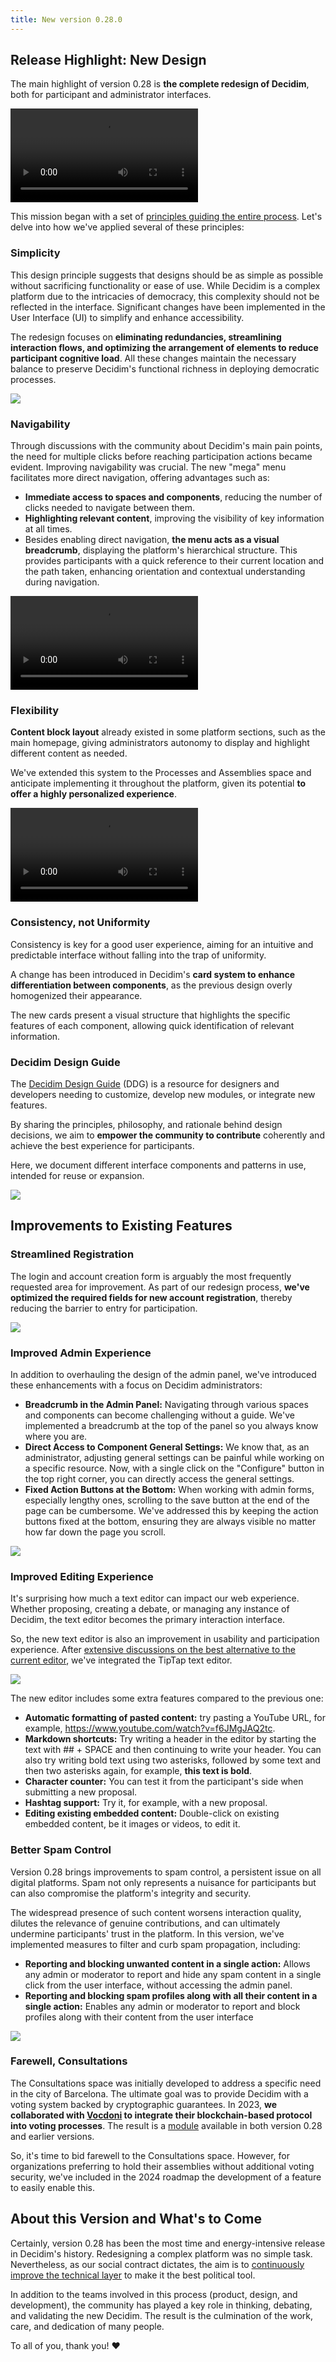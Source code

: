 ```yaml
---
title: New version 0.28.0
---
```

## Release Highlight: New Design

The main highlight of version 0.28 is **the complete redesign of Decidim**, both for participant and administrator interfaces.

<video src="/uploads/release-0.28.0-before-and-after.webm" controls="controls" style="max-width: 100%;" loop></video>

This mission began with a set of [principles guiding the entire process](https://meta.decidim.org/processes/RedesignDecidim/f/1662/posts/235). Let's delve into how we've applied several of these principles:

### Simplicity

This design principle suggests that designs should be as simple as possible without sacrificing functionality or ease of use. While Decidim is a complex platform due to the intricacies of democracy, this complexity should not be reflected in the interface. Significant changes have been implemented in the User Interface (UI) to simplify and enhance accessibility.

The redesign focuses on **eliminating redundancies, streamlining interaction flows, and optimizing the arrangement of elements to reduce participant cognitive load**. All these changes maintain the necessary balance to preserve Decidim's functional richness in deploying democratic processes.

![](https://lh7-us.googleusercontent.com/DsTvZSlwrO23XD99wFpYagfVixXnhnMl6y1XUBTaglzjpIIjhErvOqWNauB6Zt3zto6g_LRfAUKpMyxjYTKuf4OdY9A1BU_wga2XnA5HiZRtszYMXivzETryKY3Ep77T9f-gaxeeWXAeClU35o4Mlj4)

### Navigability

Through discussions with the community about Decidim's main pain points, the need for multiple clicks before reaching participation actions became evident. Improving navigability was crucial. The new "mega" menu facilitates more direct navigation, offering advantages such as:

* **Immediate access to spaces and components**, reducing the number of clicks needed to navigate between them.
* **Highlighting relevant content**, improving the visibility of key information at all times.
* Besides enabling direct navigation, **the menu acts as a visual breadcrumb**, displaying the platform's hierarchical structure. This provides participants with a quick reference to their current location and the path taken, enhancing orientation and contextual understanding during navigation.

<video src="/uploads/release-0.28.0-megamenu.webm" controls="controls" style="max-width: 100%;"></video>

### Flexibility

**Content block layout** already existed in some platform sections, such as the main homepage, giving administrators autonomy to display and highlight different content as needed.

We've extended this system to the Processes and Assemblies space and anticipate implementing it throughout the platform, given its potential **to offer a highly personalized experience**.


<video src="/uploads/release-0.28.0-contentblocks.webm" controls="controls" style="max-width: 100%;"></video>

### Consistency, not Uniformity

Consistency is key for a good user experience, aiming for an intuitive and predictable interface without falling into the trap of uniformity.

A change has been introduced in Decidim's **card system to enhance differentiation between components**, as the previous design overly homogenized their appearance.

The new cards present a visual structure that highlights the specific features of each component, allowing quick identification of relevant information.

### Decidim Design Guide

The [Decidim Design Guide](https://nightly.decidim.org/design/) (DDG) is a resource for designers and developers needing to customize, develop new modules, or integrate new features.

By sharing the principles, philosophy, and rationale behind design decisions, we aim to **empower the community to contribute** coherently and achieve the best experience for participants.

Here, we document different interface components and patterns in use, intended for reuse or expansion.

![](https://lh7-us.googleusercontent.com/AesecqV6HDbFIjz2n4TWAFknM9MDeHGSqLluXXi1X7Ei-i6a-UO7GQQGBVWUS354sBH2jpP7ifz2Fcbj5AwP3wn-OCub9xnkyqyVo07cufTRD5vTg5U2_lWnaF_yfTMlCBiu-Q3S3vJfbvOw0FJP20k)

## Improvements to Existing Features

### Streamlined Registration

The login and account creation form is arguably the most frequently requested area for improvement. As part of our redesign process, **we've optimized the required fields for new account registration**, thereby reducing the barrier to entry for participation.

![](https://lh7-us.googleusercontent.com/Is_uo3F6AfZYK-N_uLoWIHeey61sqI6B9u_9fXeF6H7GV1UTsGCNalhq-4OnsuQ8wS9N1gliq5HXPCMRc7-GPu-IwLbc4gW5QWIIl_7hptt3Wg65S137ClHemTQjqizpujtvb6Hy8qU8NJaEfcq_jT0)

### Improved Admin Experience

In addition to overhauling the design of the admin panel, we've introduced these enhancements with a focus on Decidim administrators:

* **Breadcrumb in the Admin Panel:** Navigating through various spaces and components can become challenging without a guide. We've implemented a breadcrumb at the top of the panel so you always know where you are.
* **Direct Access to Component General Settings:** We know that, as an administrator, adjusting general settings can be painful while working on a specific resource. Now, with a single click on the "Configure" button in the top right corner, you can directly access the general settings.
* **Fixed Action Buttons at the Bottom:** When working with admin forms, especially lengthy ones, scrolling to the save button at the end of the page can be cumbersome. We've addressed this by keeping the action buttons fixed at the bottom, ensuring they are always visible no matter how far down the page you scroll.

![](https://lh7-us.googleusercontent.com/LNA7GSvL1aw7c-yLZ6q2iV6MReeh5Jv3X3yVJOIbsIobJMwHndPsxyx92aFZaGViSb0gqIzN0DyMEC65YBqUSqOM8o4kMuBk_Yz4wkUqHkPwzK8NKzMKOce7g_3di12sbdbq-3DR33UAuj0CKz2nOFQ)



### Improved Editing Experience

It's surprising how much a text editor can impact our web experience. Whether proposing, creating a debate, or managing any instance of Decidim, the text editor becomes the primary interaction interface.

So, the new text editor is also an improvement in usability and participation experience. After [extensive discussions on the best alternative to the current editor](https://github.com/decidim/decidim/discussions/7585), we've integrated the TipTap text editor.

![](https://lh7-us.googleusercontent.com/sZFCz1sR9izyOV4c86WT2VkdyNTO1vv3ujsAqHELmivdp7kuKrffX2a3NnfA86zRLaWf_VUONvqe6tdmrml7GdsY06kgsIc3x6v__ccMSUPUsAvhSroM6IL85nS6NDWKVk-Ha8FmtZd3sRGbQzVSH-M)

The new editor includes some extra features compared to the previous one:

* **Automatic formatting of pasted content:** try pasting a YouTube URL, for example, <https://www.youtube.com/watch?v=f6JMgJAQ2tc>.
* **Markdown shortcuts:** Try writing a header in the editor by starting the text with ## + SPACE and then continuing to write your header. You can also try writing bold text using two asterisks, followed by some text and then two asterisks again, for example, **this text is bold**.
* **Character counter:** You can test it from the participant's side when submitting a new proposal.
* **Hashtag support:** Try it, for example, with a new proposal.
* **Editing existing embedded content:** Double-click on existing embedded content, be it images or videos, to edit it.

### Better Spam Control

Version 0.28 brings improvements to spam control, a persistent issue on all digital platforms. Spam not only represents a nuisance for participants but can also compromise the platform's integrity and security.

The widespread presence of such content worsens interaction quality, dilutes the relevance of genuine contributions, and can ultimately undermine participants' trust in the platform. In this version, we've implemented measures to filter and curb spam propagation, including:

* **Reporting and blocking unwanted content in a single action:** Allows any admin or moderator to report and hide any spam content in a single click from the user interface, without accessing the admin panel.
* **Reporting and blocking spam profiles along with all their content in a single action:** Enables any admin or moderator to report and block profiles along with their content from the user interface

![](https://lh7-us.googleusercontent.com/B2SD5I1VS850_ewECv8y7xMIRWw8WcCKxPARqxQlq-owWbZu7MjaL6yq5jOQopLQgQYHnva1K98m1q3SQi095vZrHy7m1lL0Sfg5bQ8UnX7sLS_0AQ_M6bUPEupJ4pJLWByMgyV5_zrHaN1J6OiAfEA)

### Farewell, Consultations

The Consultations space was initially developed to address a specific need in the city of Barcelona. The ultimate goal was to provide Decidim with a voting system backed by cryptographic guarantees. In 2023, **we collaborated with [Vocdoni](https://vocdoni.io/) to integrate their blockchain-based protocol into voting processes**. The result is a [module](https://github.com/decidim-vocdoni/decidim-module-vocdoni) available in both version 0.28 and earlier versions.

So, it's time to bid farewell to the Consultations space. However, for organizations preferring to hold their assemblies without additional voting security, we've included in the 2024 roadmap the development of a feature to easily enable this.

## About this Version and What's to Come

Certainly, version 0.28 has been the most time and energy-intensive release in Decidim's history. Redesigning a complex platform was no simple task. Nevertheless, as our social contract dictates, the aim is to [continuously improve the technical layer](https://docs.decidim.org/en/develop/understand/social-contract#_continuous_improvement_and_inter_institutional_collaboration) to make it the best political tool.

In addition to the teams involved in this process (product, design, and development), the community has played a key role in thinking, debating, and validating the new Decidim. The result is the culmination of the work, care, and dedication of many people.

To all of you, thank you! ❤️
